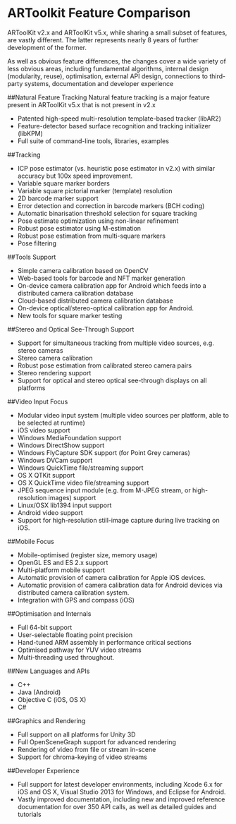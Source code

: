 # ARToolkit Feature Comparison
ARToolKit v2.x and ARToolKit v5.x, while sharing a small subset of features, are vastly different. The latter represents nearly 8 years of further development of the former.

As well as obvious feature differences, the changes cover a wide variety of less obvious areas, including fundamental algorithms, internal design (modularity, reuse), optimisation, external API design, connections to third-party systems, documentation and developer experience

##Natural Feature Tracking
Natural feature tracking is a major feature present in ARToolKit v5.x that is not present in v2.x

-   Patented high-speed multi-resolution template-based tracker (libAR2)
-   Feature-detector based surface recognition and tracking initializer (libKPM)
-   Full suite of command-line tools, libraries, examples

##Tracking
-   ICP pose estimator (vs. heuristic pose estimator in v2.x) with similar accuracy but 100x speed improvement.
-   Variable square marker borders
-   Variable square pictorial marker (template) resolution
-   2D barcode marker support
-   Error detection and correction in barcode markers (BCH coding)
-   Automatic binarisation threshold selection for square tracking
-   Pose estimate optimization using non-linear refinement
-   Robust pose estimator using M-estimation
-   Robust pose estimation from multi-square markers
-   Pose filtering

##Tools Support
-   Simple camera calibration based on OpenCV
-   Web-based tools for barcode and NFT marker generation
-   On-device camera calibration app for Android which feeds into a distributed camera calibration database
-   Cloud-based distributed camera calibration database
-   On-device optical/stereo-optical calibration app for Android.
-   New tools for square marker testing

##Stereo and Optical See-Through Support
-   Support for simultaneous tracking from multiple video sources, e.g. stereo cameras
-   Stereo camera calibration
-   Robust pose estimation from calibrated stereo camera pairs
-   Stereo rendering support
-   Support for optical and stereo optical see-through displays on all platforms

##Video Input Focus
-   Modular video input system (multiple video sources per platform, able to be selected at runtime)
-   iOS video support
-   Windows MediaFoundation support
-   Windows DirectShow support
-   Windows FlyCapture SDK support (for Point Grey cameras)
-   Windows DVCam support
-   Windows QuickTime file/streaming support
-   OS X QTKit support
-   OS X QuickTime video file/streaming support
-   JPEG sequence input module (e.g. from M-JPEG stream, or high-resolution images) support
-   Linux/OSX lib1394 input support
-   Android video support
-   Support for high-resolution still-image capture during live tracking on iOS.

##Mobile Focus
-   Mobile-optimised (register size, memory usage)
-   OpenGL ES and ES 2.x support
-   Multi-platform mobile support
-   Automatic provision of camera calibration for Apple iOS devices.
-   Automatic provision of camera calibration data for Android devices via distributed camera calibration system.
-   Integration with GPS and compass (iOS)

##Optimisation and Internals
-   Full 64-bit support
-   User-selectable floating point precision
-   Hand-tuned ARM assembly in performance critical sections
-   Optimised pathway for YUV video streams
-   Multi-threading used throughout.

##New Languages and APIs
-   C++
-   Java (Android)
-   Objective C (iOS, OS X)
-   C#

##Graphics and Rendering
-   Full support on all platforms for Unity 3D
-   Full OpenSceneGraph support for advanced rendering
-   Rendering of video from file or stream in-scene
-   Support for chroma-keying of video streams

##Developer Experience
-   Full support for latest developer environments, including Xcode 6.x for iOS and OS X, Visual Studio 2013 for Windows, and Eclipse for Android.
-   Vastly improved documentation, including new and improved reference documentation for over 350 API calls, as well as detailed guides and tutorials
